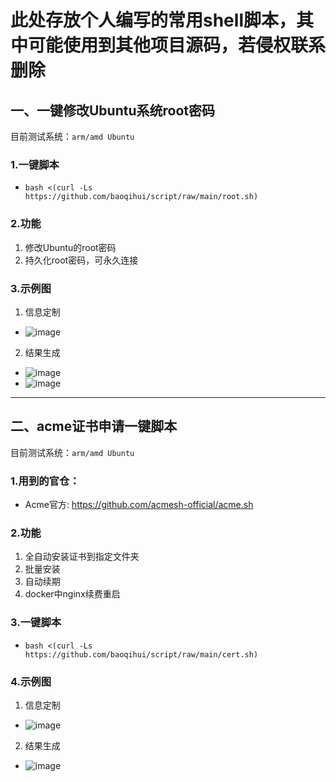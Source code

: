 # 此处存放个人编写的常用shell脚本，其中可能使用到其他项目源码，若侵权联系删除
## 一、一键修改Ubuntu系统root密码
目前测试系统：`arm/amd Ubuntu`
### 1.一键脚本
+ ```bash <(curl -Ls https://github.com/baoqihui/script/raw/main/root.sh)```
### 2.功能
1. 修改Ubuntu的root密码
2. 持久化root密码，可永久连接
### 3.示例图
1. 信息定制
  + ![image](https://user-images.githubusercontent.com/50536515/155873326-0c5c43a5-ad59-44fb-b9b0-665b30aeaedb.png)
2. 结果生成
  + ![image](https://user-images.githubusercontent.com/50536515/155873404-161f3f3b-31bd-4db9-ad1d-175fd8493a28.png)
  + ![image](https://user-images.githubusercontent.com/50536515/155873415-fac78fce-3a6e-4772-9012-8b8729ec4b55.png)
---

## 二、acme证书申请一键脚本
目前测试系统：`arm/amd Ubuntu`
### 1.用到的官仓：
+ Acme官方: https://github.com/acmesh-official/acme.sh 
### 2.功能
1. 全自动安装证书到指定文件夹
2. 批量安装
3. 自动续期
4. docker中nginx续费重启
### 3.一键脚本
+ ```bash <(curl -Ls https://github.com/baoqihui/script/raw/main/cert.sh)```
### 4.示例图
1. 信息定制
  + ![image](https://user-images.githubusercontent.com/50536515/154844456-c7b49470-323d-421b-8c8b-73f8ed29b1bb.png)
2. 结果生成
  + ![image](https://user-images.githubusercontent.com/50536515/154844580-602b13c4-255f-4b64-96ad-8f1601fd8fe4.png)

